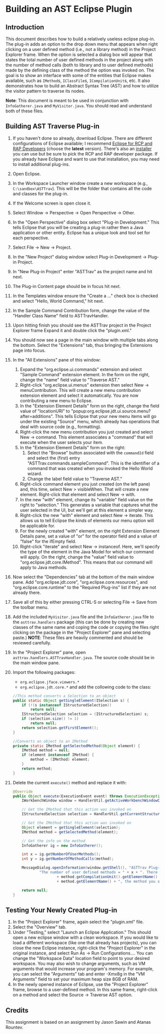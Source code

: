 # Building an AST Eclipse Plugin

## Introduction

This document describes how to build a relatively useless eclipse plug-in. The plug-in adds an option to the drop down menu that appears when right clicking on a user defined method (i.e., not a library method) in the Project Explorer frame. When the option is selected a dialog box will appear that states the total number of user defined methods in the project along with the number of method calls (both to library and to user defined methods) made by the defining class of the method the option was invoked on. The goal is to show an interface with some of the entities that Eclipse makes available, such as `IMethod`s, `IClassFile`s, `ICompilationUnit`s, etc. It also demonstrates how to build an Abstract Syntax Tree (AST) and how to utilize the visitor pattern to traverse its nodes.

**Note**: This document is meant to be used in conjunction with `InfoGatherer.java` and `MyVisitor.java`. You should read and understand both of these files.

## Building AST Traverse Plug-in

1. If you haven't done so already, download Eclipse. There are different configurations of Eclipse available; I recommend [Eclipse for RCP and RAP Developers][eclipse] (choose the **latest** version). There's also an [installer][installer] you can use but be sure to pick the RCP and RAP developer package. If you already have Eclipse and want to use that installation, you may need to install additional plug-ins.
1. Open Eclipse.
1. In the Workspace Launcher window create a new workspace (e.g., `C:\sandbox\ASTTrav`). This will be the folder that contains all the code and classes for the plug-in.
1. If the Welcome screen is open close it.
1. Select Window -> Perspective -> Open Perspective -> Other.
1. In the "Open Perspective" dialog box select "Plug-in Development." This tells Eclipse that you will be creating a plug-in rather then a Java application or other entity. Eclipse has a unique look and tool set for each perspective.
1. Select File -> New -> Project.
1. In the "New Project" dialog window select Plug-in Development -> Plug-in Project.
1. In "New Plug-in Project" enter "ASTTrav" as the project name and hit next.
1. The Plug-in Content page should be in focus hit next.
1. In the Templates window ensure the "Create a ..." check box is checked and select "Hello, World Command," hit next.
1. In the Sample Command Contribution form, change the value of the "Handler Class Name" field to ASTTravHandler.
1. Upon hitting finish you should see the ASTTrav project in the Project Explorer frame Expand it and double click the "plugin.xml."
1. You should now see a page in the main window with multiple tabs along the bottom. Select the "Extensions" tab, thus bringing the Extensions page into focus.
1. In the "All Extensions" pane of this window:
    1. Expand the "org.eclipse.ui.commands" extension and select "Sample Command" extension element. In the form on the right, change the "name" field value to "Traverse AST." 
    1. Right-click "org.eclipse.ui.menus" extension then select New -> menuContribution. This will create a new menu contribution extension element and select it automatically. You are now contributing a new menu to Eclipse.
    1. In the "Extension Element Details" form on the right, change the field value of "locationURI" to "popup:org.eclipse.jdt.ui.source.menu?after=additions". This tells Eclipse that your new menu items will go under the existing "Source" menu, which already has operations that deal with source code (e.g., formatting). 
    1. Right-click the new menu contribution you just created and select New -> command. This element associates a "command" that will execute when the user selects your item.
    1. In the "Extension Element Details" form on the right: 
        1. Select the "Browse" button associated with the `commandId` field and select the (first) entry "ASTTrav.commands.sampleCommand". This is the identifier of a command that was created when you invoked the Hello World wizard.
        1. Change the label field value to "Traverse AST."
    1. Right-click command element you just created (on the left pane) and, this time, select New > visibleWhen. That will create a new element. Right-click that element and select New -> with.
    1. In the new "with" element, change its "variable" field value on the right to "selection." This generates a variable that captures what the user selected in the UI, but we'll get at this element a simpler way.
    1. Right-click the new "with" element and select New -> iterate. This allows us to tell Eclipse the *kinds* of elements our menu option will be applicable for.
    1. For the newly created "with" element, on the right Extension Element Details pane, set a value of "or" for the operator field and a value of "false" for the ifEmpty field.
    1. Right-click "iterate" and select New -> instanceof. Here, we'll specify the type of the element in the Java Model for which our command will apply. On the right, change the "value" field value to "org.eclipse.jdt.core.IMethod". This means that our command will apply to Java methods. 
1. Now select the "Dependencies" tab at the bottom of the main window pane. Add "org.eclipse.jdt.core", "org.eclipse.core.resources", and "org.eclipse.core.runtime" to the "Required Plug-ins" list if they are not already there.
1. Save all of this by either pressing CTRL-S or selecting File -> Save from the toolbar menu.
1. Add the included `MyVisitor.java` file and the `InfoGatherer.java` file to the `asttrav.handlers` package (this can be done by creating new classes of the same name and coping the code or copying the files right clicking on the package in the "Project Explorer" pane and selecting paste.) **NOTE**: These files are heavily commented and should be reviewed carefully.
1. In the "Project Explorer" pane, open `asttrav.handlers.ASTTravHandler.java`. The source code should be in the main window pane.
1. Import the following packages:
    - `org.eclipse.jface.viewers.*`
    - `org.eclipse.jdt.core.*`
    and add the collowing code to the class:
    ```java
    //This method converts a Selection to an object
    public static Object getSingleElement(ISelection s) {
        if (!(s instanceof IStructuredSelection))
            return null;
        IStructuredSelection selection = (IStructuredSelection) s;
        if (selection.size() != 1)
            return null;
        return selection.getFirstElement();
    }

    //Converts an object to an IMethod
    private static IMethod getSelectedMethod(Object element) {
        IMethod method = null;
        if (element instanceof IMethod) {
            method = (IMethod) element;
        }
        return method;
    }
    ```

1. Delete the current `execute()` method and replace it with:
    ```java
    @Override
    public Object execute(ExecutionEvent event) throws ExecutionException {
        IWorkbenchWindow window = HandlerUtil.getActiveWorkbenchWindowChecked(event);

        // Get the IMethod that this action was invoked on
        IStructuredSelection selection = HandlerUtil.getCurrentStructuredSelection(event);

        // Get the IMethod that this action was invoked on
        Object element = getSingleElement(selection);
        IMethod method = getSelectedMethod(element);

        // Get the info on the method
        InfoGatherer ig = new InfoGatherer();

        int x = ig.getNumberOfUserMethods();
        int y = ig.getNumberOfMethodCalls(method);

        MessageDialog.openInformation(window.getShell(), "ASTTrav Plug-in",
                "The number of user defined methods = " + x + ". There were " + y + " method calls made from "
                        + method.getCompilationUnit().getElementName() + " which is the declaring class of "
                        + method.getElementName() + ", the method you selected.");

        return null;
    }
    ```

## Testing Your Newly Created Plug-in

1. In the "Project Explorer" frame, again select the "plugin.xml" file.
1. Select the "Overview" tab.
1. Under "Testing," select "Launch an Eclipse Application." This should open a new eclipse window with a clean workspace. If you would like to load a different workspace (like one that already has projects), you can close the new Eclipse instance, right-click the "Project Explorer" in the original instance, and select Run As -> Run Configurations.... You can change the "Workspace Data" location field to point to your desired workspace. You may also wish to change arguments, such as VM arguments that would increase your program's memory. For example, you can select the "Arguments" tab and enter -Xmx8g in the "VM Arguments" field to set your maximum heap size 8GB of RAM.
1. In the newly opened instance of Eclipse, use the "Project Explorer" frame, browse to a user-defined method. In this same frame, right-click on a method and select the Source -> Traverse AST option.

## Credits

This assignment is based on an assignment by Jason Sawin and Atanas Rountev.

[eclipse]: https://www.eclipse.org/downloads/packages/release/2022-09/r/eclipse-ide-rcp-and-rap-developers
[installer]: https://www.eclipse.org/downloads/
